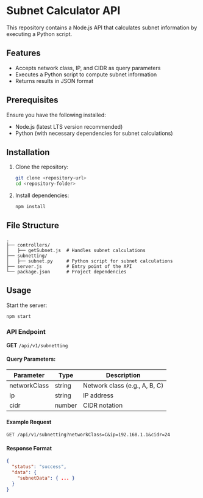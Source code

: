 # Subnet Calculator API

This repository contains a Node.js API that calculates subnet information by executing a Python script.

## Features
- Accepts network class, IP, and CIDR as query parameters
- Executes a Python script to compute subnet information
- Returns results in JSON format

## Prerequisites
Ensure you have the following installed:
- Node.js (latest LTS version recommended)
- Python (with necessary dependencies for subnet calculations)

## Installation
1. Clone the repository:
   ```sh
   git clone <repository-url>
   cd <repository-folder>
   ```
2. Install dependencies:
   ```sh
   npm install
   ```

## File Structure
```
.
├── controllers/
│   ├── getSubnet.js  # Handles subnet calculations
├── subnetting/
│   ├── subnet.py     # Python script for subnet calculations
├── server.js         # Entry point of the API
└── package.json      # Project dependencies
```

## Usage
Start the server:
```sh
npm start
```

### API Endpoint
**GET** `/api/v1/subnetting`

#### Query Parameters:
| Parameter     | Type   | Description |
|--------------|--------|-------------|
| networkClass | string | Network class (e.g., A, B, C) |
| ip           | string | IP address |
| cidr         | number | CIDR notation |

#### Example Request
```
GET /api/v1/subnetting?networkClass=C&ip=192.168.1.1&cidr=24
```

#### Response Format
```json
{
  "status": "success",
  "data": {
    "subnetData": { ... }
  }
}
```

